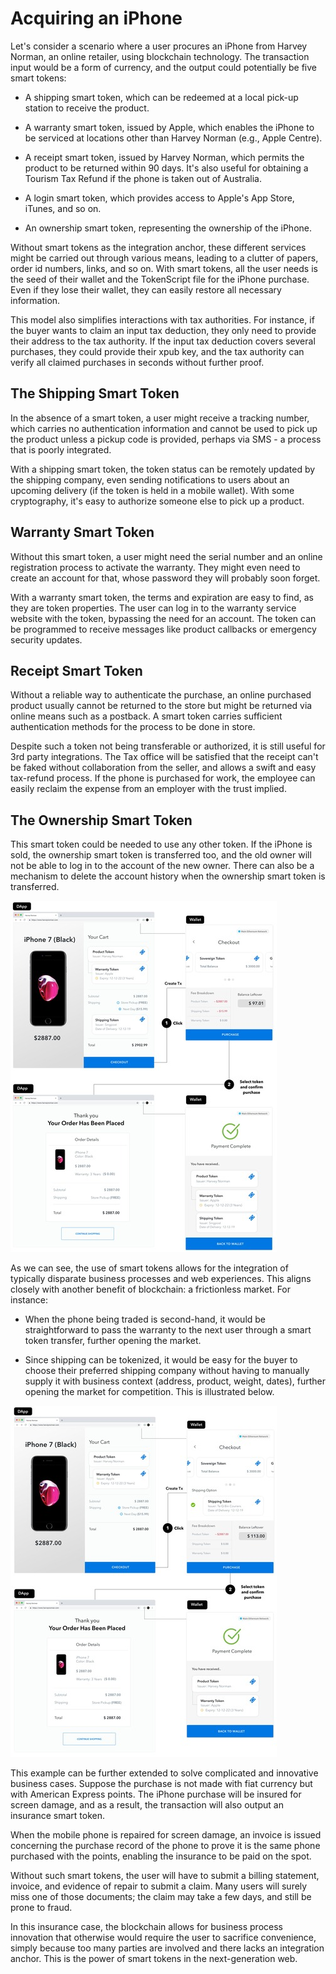 # Acquiring an iPhone

Let's consider a scenario where a user procures an iPhone from Harvey Norman, an online retailer, using blockchain technology. The transaction input would be a form of currency, and the output could potentially be five smart tokens:

- A shipping smart token, which can be redeemed at a local pick-up station to receive the product.

- A warranty smart token, issued by Apple, which enables the iPhone to be serviced at locations other than Harvey Norman (e.g., Apple Centre).

- A receipt smart token, issued by Harvey Norman, which permits the product to be returned within 90 days. It's also useful for obtaining a Tourism Tax Refund if the phone is taken out of Australia.

- A login smart token, which provides access to Apple's App Store, iTunes, and so on.

- An ownership smart token, representing the ownership of the iPhone.

Without smart tokens as the integration anchor, these different services might be carried out through various means, leading to a clutter of papers, order id numbers, links, and so on. With smart tokens, all the user needs is the seed of their wallet and the TokenScript file for the iPhone purchase. Even if they lose their wallet, they can easily restore all necessary information.

This model also simplifies interactions with tax authorities. For instance, if the buyer wants to claim an input tax deduction, they only need to provide their address to the tax authority. If the input tax deduction covers several purchases, they could provide their xpub key, and the tax authority can verify all claimed purchases in seconds without further proof.

## The Shipping Smart Token

In the absence of a smart token, a user might receive a tracking number, which carries no authentication information and cannot be used to pick up the product unless a pickup code is provided, perhaps via SMS - a process that is poorly integrated.

With a shipping smart token, the token status can be remotely updated by the shipping company, even sending notifications to users about an upcoming delivery (if the token is held in a mobile wallet). With some cryptography, it's easy to authorize someone else to pick up a product.

## Warranty Smart Token

Without this smart token, a user might need the serial number and an online registration process to activate the warranty. They might even need to create an account for that, whose password they will probably soon forget.

With a warranty smart token, the terms and expiration are easy to find, as they are token properties. The user can log in to the warranty service website with the token, bypassing the need for an account. The token can be programmed to receive messages like product callbacks or emergency security updates.

## Receipt Smart Token

Without a reliable way to authenticate the purchase, an online purchased product usually cannot be returned to the store but might be returned via online means such as a postback. A smart token carries sufficient authentication methods for the process to be done in store.

Despite such a token not being transferable or authorized, it is still useful for 3rd party integrations. The Tax office will be satisfied that the receipt can't be faked without collaboration from the seller, and allows a swift and easy tax-refund process. If the phone is purchased for work, the employee can easily reclaim the expense from an employer with the trust implied.

## The Ownership Smart Token

This smart token could be needed to use any other token. If the iPhone is sold, the ownership smart token is transferred too, and the old owner will not be able to log in to the account of the new owner. There can also be a mechanism to delete the account history when the ownership smart token is transferred.

![Acquisition with one smart token, receiving three smart tokens. These can be used to access services, like delivery and repair.](img/purchase-without-shipment-token.jpg)

As we can see, the use of smart tokens allows for the integration of typically disparate business processes and web experiences. This aligns closely with another benefit of blockchain: a frictionless market. For instance:

- When the phone being traded is second-hand, it would be straightforward to pass the warranty to the next user through a smart token transfer, further opening the market.

- Since shipping can be tokenized, it would be easy for the buyer to choose their preferred shipping company without having to manually supply it with business context (address, product, weight, dates), further opening the market for competition. This is illustrated below.

![Acquisition with a payment smart token and a shipping smart token. Notice that the shipping smart token is supplied by the user, which we assume the user purchased in bulk before, to let the market work to their advantage.](img/purchase-with-shipment-token.jpg)

This example can be further extended to solve complicated and innovative business cases. Suppose the purchase is not made with fiat currency but with American Express points. The iPhone purchase will be insured for screen damage, and as a result, the transaction will also output an insurance smart token.

When the mobile phone is repaired for screen damage, an invoice is issued concerning the purchase record of the phone to prove it is the same phone purchased with the points, enabling the insurance to be paid on the spot.

Without such smart tokens, the user will have to submit a billing statement, invoice, and evidence of repair to submit a claim. Many users will surely miss one of those documents; the claim may take a few days, and still be prone to fraud.

In this insurance case, the blockchain allows for business process innovation that otherwise would require the user to sacrifice convenience, simply because too many parties are involved and there lacks an integration anchor. This is the power of smart tokens in the next-generation web.
